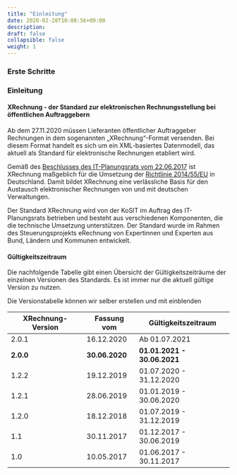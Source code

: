 ```yaml
---
title: "Einleitung"
date: 2020-02-28T10:08:56+09:00
description: 
draft: false
collapsible: false
weight: 1
---
```

### Erste Schritte

### Einleitung

#### XRechnung - der Standard zur elektronischen Rechnungsstellung bei öffentlichen Auftraggebern

Ab dem 27.11.2020 müssen Lieferanten öffentlicher Auftraggeber Rechnungen in dem sogenannten „XRechnung“-Format versenden. Bei diesem Format handelt es sich um ein XML-basiertes Datenmodell, das aktuell als Standard für elektronische Rechnungen etabliert wird.

Gemäß des [Beschlusses des IT-Planungsrats vom 22.06.2017](https://www.it-planungsrat.de/SharedDocs/Sitzungen/DE/2017/Sitzung_23.html?pos=3) ist XRechnung maßgeblich für die Umsetzung der [Richtlinie 2014/55/EU](https://eur-lex.europa.eu/legal-content/DE/ALL/?uri=CELEX%3A32014L0055) in Deutschland. Damit bildet XRechnung eine verlässliche Basis für den Austausch elektronischer Rechnungen von und mit deutschen Verwaltungen.

Der Standard XRechnung wird von der KoSIT im Auftrag des IT-Planungsrats betrieben und besteht aus verschiedenen Komponenten, die die technische Umsetzung unterstützen. Der Standard wurde im Rahmen des Steuerungsprojekts eRechnung von Expertinnen und Experten aus Bund, Ländern und Kommunen entwickelt.

#### Gültigkeitszeitraum

Die nachfolgende Tabelle gibt einen Übersicht der Gültigkeitszeiträume der einzelnen Versionen des Standards. Es ist immer nur die aktuell gültige Version zu nutzen.

Die Versionstabelle können wir selber erstellen und mit einblenden

| XRechnung-Version | Fassung vom     | Gültigkeitszeitraum         |
|-------------------|-----------------|-----------------------------|
| 2.0.1             | 16.12.2020      | Ab 01.07.2021               |
| **2.0.0**         | **30.06.2020**  | **01.01.2021 - 30.06.2021** |
| 1.2.2             | 19.12.2019      | 01.07.2020 - 31.12.2020     |
| 1.2.1             | 28.06.2019      | 01.01.2019 - 30.06.2020     |
| 1.2.0             | 18.12.2018      | 01.07.2019 - 31.12.2019     |
| 1.1               | 30.11.2017      | 01.12.2017 - 30.06.2019     |
| 1.0               | 10.05.2017      | 01.06.2017 - 30.11.2017     |
